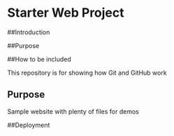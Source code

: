 # Starter Web Project

##Introduction

##Purpose

##How to be included

This repository is for showing how Git and GitHub work

## Purpose

Sample website with plenty of files for demos

##Deployment
